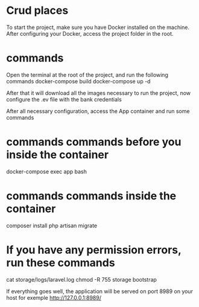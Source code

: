 # Crud places
To start the project, make sure you have Docker installed on the machine.
After configuring your Docker, access the project folder in the root.


# commands

Open the terminal at the root of the project, and run the following commands
docker-compose build
docker-compose up -d

After that it will download all the images necessary to run the project,
now configure the .ev file with the bank credentials


After all necessary configuration, access the App container and run some commands

# commands commands  before you inside the container
docker-compose exec app bash  

# commands commands inside the container

composer install
php artisan migrate

# If you have any permission errors, run these commands
cat storage/logs/laravel.log
chmod -R 755 storage bootstrap

If everything goes well, the application will be served on port 8989 on your host for exemple
http://127.0.0.1:8989/

